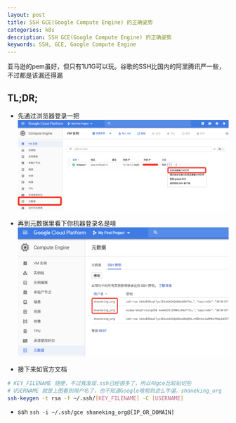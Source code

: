 ```yaml
---
layout: post
title: SSH GCE(Google Compute Engine) 的正确姿势
categories: k8s
description: SSH GCE(Google Compute Engine) 的正确姿势
keywords: SSH, GCE, Google Compute Engine
---
```


亚马逊的pem虽好，但只有1U1G可以玩。谷歌的SSH比国内的阿里腾讯严一些，不过都是该漏还得漏


## TL;DR;

- 先通过浏览器登录一把
![](/images/posts/2018/07/QQ20180729-220444@2x.png)

- 再到元数据里看下你机器登录名是啥
![](/images/posts/2018/07/QQ20180729-220548@2x.png)

- 接下来如官方文档
```bash
# KEY_FILENAME 随便，不过我发现.ssh已经很多了，所以叫gce比较贴切些
# USERNAME 就是上图看到用户名了，也不知道Google啥规则这么牛逼，shaneking_org
ssh-keygen -t rsa -f ~/.ssh/[KEY_FILENAME] -C [USERNAME]
```
- ssh
`ssh -i ~/.ssh/gce shaneking_org@[IP_OR_DOMAIN]`
